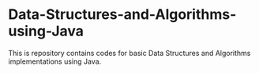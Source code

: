 # Data-Structures-and-Algorithms-using-Java
This is repository contains codes for basic Data Structures and Algorithms implementations using Java. 
